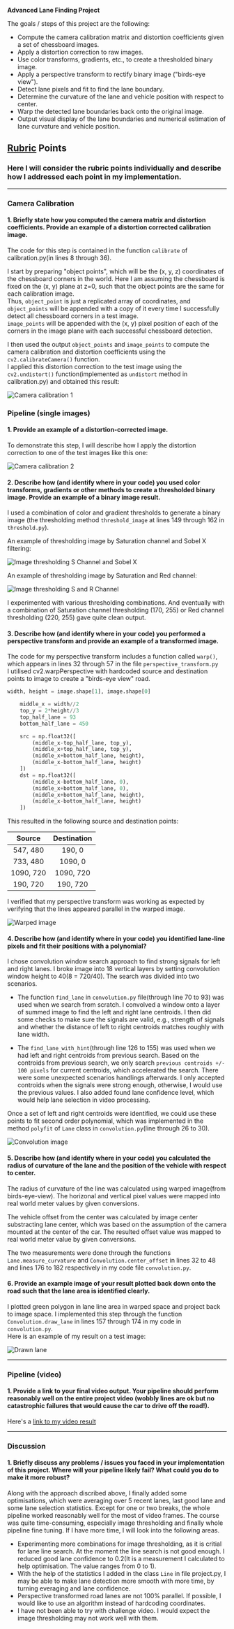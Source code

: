 **Advanced Lane Finding Project**

The goals / steps of this project are the following:

* Compute the camera calibration matrix and distortion coefficients given a set of chessboard images.
* Apply a distortion correction to raw images.
* Use color transforms, gradients, etc., to create a thresholded binary image.
* Apply a perspective transform to rectify binary image ("birds-eye view").
* Detect lane pixels and fit to find the lane boundary.
* Determine the curvature of the lane and vehicle position with respect to center.
* Warp the detected lane boundaries back onto the original image.
* Output visual display of the lane boundaries and numerical estimation of lane curvature and vehicle position.

## [Rubric](https://review.udacity.com/#!/rubrics/571/view) Points

### Here I will consider the rubric points individually and describe how I addressed each point in my implementation.  

---

### Camera Calibration

#### 1. Briefly state how you computed the camera matrix and distortion coefficients. Provide an example of a distortion corrected calibration image.

The code for this step is contained in the function `calibrate` of calibration.py(in lines 8 through 36).  

I start by preparing "object points", which will be the (x, y, z) coordinates of the chessboard corners in the world. 
Here I am assuming the chessboard is fixed on the (x, y) plane at z=0, such that the object points are the same for each calibration image.  
Thus, `object_point` is just a replicated array of coordinates, and `object_points` will be appended with a copy of it every time I successfully detect all chessboard corners in a test image.  
`image_points` will be appended with the (x, y) pixel position of each of the corners in the image plane with each successful chessboard detection.  

I then used the output `object_points` and `image_points` to compute the camera calibration and distortion coefficients using the `cv2.calibrateCamera()` function.  
I applied this distortion correction to the test image using the `cv2.undistort()` function(implemented as `undistort` method in calibration.py) and obtained this result: 


![Camera calibration 1](output_images/calibration.png)

### Pipeline (single images)

#### 1. Provide an example of a distortion-corrected image.

To demonstrate this step, I will describe how I apply the distortion correction to one of the test images like this one:

![Camera calibration 2](output_images/undistortion.png)

#### 2. Describe how (and identify where in your code) you used color transforms, gradients or other methods to create a thresholded binary image.  Provide an example of a binary image result.

I used a combination of color and gradient thresholds to generate a binary image (the thresholding method `threshold_image` at lines 149 through 162 in `threshold.py`).   

An example of thresholding image by Saturation channel and Sobel X filtering:

![Image thresholding S Channel and Sobel X](output_images/threshold_s_sobelx.png)

An example of thresholding image by Saturation and Red channel:

![Image thresholding S and R Channel](output_images/threshold_s_r.png)

I experimented with various thresholding combinations. 
And eventually with a combination of Saturation channel thresholding (170, 255) or Red channel thresholding (220, 255) gave quite clean output.

#### 3. Describe how (and identify where in your code) you performed a perspective transform and provide an example of a transformed image.

The code for my perspective transform includes a function called `warp()`, 
which appears in lines 32 through 57 in the file `perspective_transform.py`  
I utilised cv2.warpPerspective with hardcoded source and destination points to image to create a "birds-eye view" road.

```python
width, height = image.shape[1], image.shape[0]

    middle_x = width//2
    top_y = 2*height//3
    top_half_lane = 93
    bottom_half_lane = 450

    src = np.float32([
        (middle_x-top_half_lane, top_y),
        (middle_x+top_half_lane, top_y),
        (middle_x+bottom_half_lane, height),
        (middle_x-bottom_half_lane, height)
    ])
    dst = np.float32([
        (middle_x-bottom_half_lane, 0),
        (middle_x+bottom_half_lane, 0),
        (middle_x+bottom_half_lane, height),
        (middle_x-bottom_half_lane, height)
    ])
```

This resulted in the following source and destination points:

| Source        | Destination   | 
|:-------------:|:-------------:| 
| 547, 480      | 190, 0        | 
| 733, 480      | 1090, 0       |
| 1090, 720     | 1090, 720     |
| 190, 720      | 190, 720      |

I verified that my perspective transform was working as expected by verifying that the lines appeared parallel in the warped image.

![Warped image](output_images/warp.png)

#### 4. Describe how (and identify where in your code) you identified lane-line pixels and fit their positions with a polynomial?

I chose convolution window search approach to find strong signals for left and right lanes. 
I broke image into 18 vertical layers by setting convolution window height to 40(8 = 720/40). The search was divided into two scenarios.

* The function `find_lane` in `convolution.py` file(through line 70 to 93) was used when we search from scratch.
I convolved a window onto a layer of summed image to find the left and right lane centroids.
I then did some checks to make sure the signals are valid, e.g., strength of signals and whether the distance of left to right centroids matches roughly with lane width.

* The `find_lane_with_hint`(through line 126 to 155) was used when we had left and right centroids from previous search. 
Based on the controids from previous search, we only search `previous controids +/- 100 pixels` for current centroids, which accelerated the search.
There were some unexpected scenarios handlings afterwards. I only accepted controids when the signals were strong enough, otherwise, I would use the previous values.
I also added found lane confidence level, which would help lane selection in video processing.

Once a set of left and right centroids were identified, we could use these points to fit second order polynomial, 
which was implemented in the method `polyfit` of `Lane` class in `convolution.py`(line through 26 to 30).

![Convolution image](output_images/convolution.png)

#### 5. Describe how (and identify where in your code) you calculated the radius of curvature of the lane and the position of the vehicle with respect to center.
The radius of curvature of the line was calculated using warped image(from birds-eye-view). 
The horizonal and vertical pixel values were mapped into real world meter values by given conversions.

The vehicle offset from the center was calculated by image center substracting lane center, which was based on the assumption of the camera mounted at the center of the car.
The resulted offset value was mapped to real world meter value by given conversions. 

The two measurements were done through the functions `Lane.measure_curvature` and `Convolution.center_offset` in lines 32 to 48 and lines 176 to 182 respectively in my code file `convolution.py`.

#### 6. Provide an example image of your result plotted back down onto the road such that the lane area is identified clearly.

I plotted green polygon in lane line area in warped space and project back to image space. I implemented this step through the function `Convolution.draw_lane` in lines 157 through 174 in my code in `convolution.py`.  
Here is an example of my result on a test image:

![Drawn lane](output_images/drawn_lane.png)

---

### Pipeline (video)

#### 1. Provide a link to your final video output.  Your pipeline should perform reasonably well on the entire project video (wobbly lines are ok but no catastrophic failures that would cause the car to drive off the road!).

Here's a [link to my video result](./project_video_processed.mp4)

---

### Discussion

#### 1. Briefly discuss any problems / issues you faced in your implementation of this project.  Where will your pipeline likely fail?  What could you do to make it more robust?
Along with the approach discribed above, I finally added some optimisations, which were averaging over 5 recent lanes, last good lane and some lane selection statistics.
Except for one or two breaks, the whole pipeline worked reasonably well for the most of video frames. 
The course was quite time-consuming, especially image thresholding and finally whole pipeline fine tuning. If I have more time, I will look into the following areas.

* Experimenting more combinations for image thresholding, as it is critial for lane line search. 
At the moment the line search is not good enough. I reduced good lane confidence to 0.2(It is a measurement I calculated to help optimisation. The value ranges from 0 to 1).
* With the help of the statistics I added in the class `Line` in file project.py, I may be able to make lane detection more smooth with more time, by turning everaging and lane confidence.
* Perspective transformed road lanes are not 100% parallel. If possible, I would like to use an algorithm instead of hardcoding coordinates.
* I have not been able to try with challenge video. I would expect the image thresholding may not work well with them.

